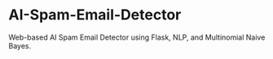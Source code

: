 # AI-Spam-Email-Detector
Web-based AI Spam Email Detector using Flask, NLP, and Multinomial Naive Bayes.
